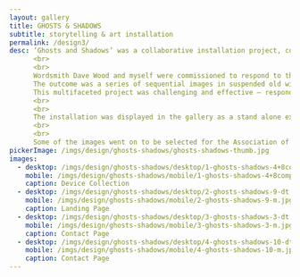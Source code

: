 ```yaml
---
layout: gallery
title: GHOSTS & SHADOWS
subtitle: storytelling & art installation
permalink: /design3/
desc: ‘Ghosts and Shadows’ was a collaborative installation project, commissioned by The Beetroot Tree Gallery in Derbyshire.
      <br>
      <br>
      Wordsmith Dave Wood and myself were commissioned to respond to the history of the gallery space with words and illustrations respectively.
      The outcome was a series of sequential images in suspended old window frames. The windows, their illustrations, and typographical snippets were accompanied by readings and atmospheric audio.
      This multifaceted project was challenging and effective – responding with images to a story or text is one of my favourite methods of generating imagery.
      <br>
      <br>
      The installation was displayed in the gallery as a stand alone exhibition.
      <br>
      <br>
      Some of the images went on to be selected for the Association of Illustrators ‘Images 30’ book and exhibition.
pickerImage: /imgs/design/ghosts-shadows/ghosts-shadows-thumb.jpg
images:
  - desktop: /imgs/design/ghosts-shadows/desktop/1-ghosts-shadows-4+8comp-dt.jpg
    mobile: /imgs/design/ghosts-shadows/mobile/1-ghosts-shadows-4+8comp-m.jpg
    caption: Device Collection
  - desktop: /imgs/design/ghosts-shadows/desktop/2-ghosts-shadows-9-dt.jpg
    mobile: /imgs/design/ghosts-shadows/mobile/2-ghosts-shadows-9-m.jpg
    caption: Landing Page
  - desktop: /imgs/design/ghosts-shadows/desktop/3-ghosts-shadows-3-dt.jpg
    mobile: /imgs/design/ghosts-shadows/mobile/3-ghosts-shadows-3-m.jpg
    caption: Contact Page
  - desktop: /imgs/design/ghosts-shadows/desktop/4-ghosts-shadows-10-dt.jpg
    mobile: /imgs/design/ghosts-shadows/mobile/4-ghosts-shadows-10-m.jpg
    caption: Contact Page
---
```

